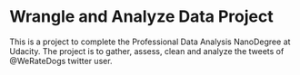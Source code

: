 # Wrangle and Analyze Data Project

This is a project to complete the Professional Data Analysis NanoDegree at Udacity. The project is to gather, assess, clean and analyze the tweets of @WeRateDogs twitter user.
